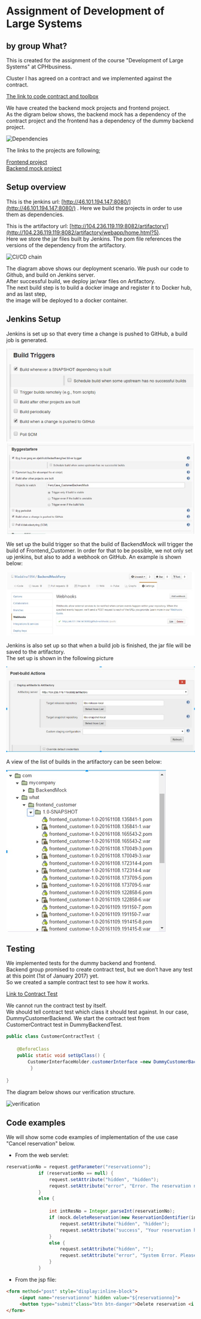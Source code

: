 #  Assignment of Development of Large Systems
## by group What?
  
This is created for the assignment of the course "Development of Large Systems" at CPHbusiness.  

Cluster I has agreed on a contract and we implemented against the contract.  

[The link to code contract and toolbox](https://github.com/Legendslayer/FerryProjectContract)  

  
We have created the backend mock projects and frontend project.  
As the digram below shows, the backend mock has a dependency of the contract project and the frontend has a dependency of the dummy backend project.  

![Dependencies](/images/Dependencies.png)

The links to the projects are following;  

[Frontend project](https://github.com/tompet815/frontend_customer)  
[Backend mock project](https://github.com/Madalina1994/BackendMockFerry)  


## Setup overview
  
This is the jenkins url: [http://46.101.194.147:8080/](http://46.101.194.147:8080/) .
Here we build the projects in order to use them as dependencies.  

This is the artifactory url: [http://104.236.119.119:8082/artifactory/](http://104.236.119.119:8082/artifactory/webapp/home.html?5).  
Here we store the jar files built by Jenkins. The pom file references the versions of the dependency from the artifactory.

![CI/CD chain](/images/CI.png)

The diagram above shows our deployment scenario. We push our code to Github, and build on Jenkins server.  
After successful build, we deploy jar/war files on Artifactory.  
The next build step is to build a docker image and register it to Docker hub, and as last step,  
the image will be deployed to a docker container.


## Jenkins Setup 
  
Jenkins is set up so that every time a change is pushed to GitHub, a build job is generated.

![triggers](/images/buildTriggers.jpg)
![starter](/images/buildStart.jpg)
  
We set up the build trigger so that the build of BackendMock will trigger the build of Frontend_Customer.
In order for that to be possible, we not only set up jenkins, but also to add a webhook on GitHub. An example is shown below:
  
![webhook](/images/webhooks.jpg)
  
Jenkins is also set up so that when a build job is finished, the jar file will be saved to the artifactory.  
The set up is shown in the following picture  

![post build actions](images/postBuildActions.jpg)

A view of the list of builds in the artifactory can be seen below:  
  
![snapshots](/images/warFilesArtifactory.jpg)
  
## Testing  

We implemented tests for the dummy backend and frontend.  
Backend group promised to create contract test, but we don’t have any test at this point (1st of January 2017) yet.  
So we created a sample contract test to see how it works.  

[Link to Contract Test](https://github.com/tompet815/ContractTest_JustForTrial)

We cannot run the contract test by itself.  
We should tell contract test which class it should test against. In our case, DummyCustomerBackend. 
We start the contract test from CustomerContract test in DummyBackendTest. 

```java
public class CustomerContractTest {    
    
    @BeforeClass
    public static void setUpClass() {
        CustomerInterfaceHolder.customerInterface =new DummyCustomerBackend();
         }   
   
}
```
The diagram below shows our verification structure.

![verification](/images/Verification.png)


## Code examples
  
We will show some code examples of implementation of the use case "Cancel reservation" below.

*  From the web servlet:

```java
reservationNo = request.getParameter("reservationno");
            if (reservationNo == null) {
                request.setAttribute("hidden", "hidden");
                request.setAttribute("error", "Error. The reservation number is required");
            }
            else {

                int intResNo = Integer.parseInt(reservationNo);
                if (mock.deleteReservation(new ReservationIdentifier(intResNo))) {
                    request.setAttribute("hidden", "hidden");
                    request.setAttribute("success", "Your reservation has successfully deleted.");
                }
                else {
                    request.setAttribute("hidden", "");
                    request.setAttribute("error", "System Error. Please contact Cluster II Ferries");
                }
            }
```
  
* From the jsp file:
```html
<form method="post" style="display:inline-block">
     <input name="reservationno" hidden value="${reservationno}">
     <button type="submit"class="btn btn-danger">Delete reservation <i class="fa fa-ban" aria-hidden="true"></i></button>
</form>
```
